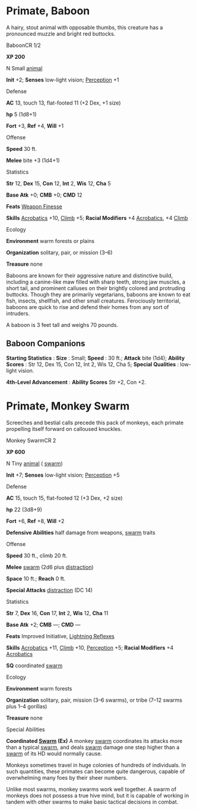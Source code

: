 # Primate, Baboon

A hairy, stout animal with opposable thumbs, this creature has a pronounced muzzle and bright red buttocks.

BaboonCR 1/2

**XP 200**

N Small [animal](/pathfinderRPG/prd/monsters/creatureTypes.html#_animal)

**Init** +2; **Senses** low-light vision; [Perception](/pathfinderRPG/prd/additionalMonsters/../skills/perception.html#_perception) +1

Defense

**AC** 13, touch 13, flat-footed 11 (+2 Dex, +1 size)

**hp** 5 (1d8+1)

**Fort** +3, **Ref** +4, **Will** +1

Offense

**Speed** 30 ft.

**Melee** bite +3 (1d4+1)

Statistics

**Str** 12, **Dex** 15, **Con** 12, **Int** 2, **Wis** 12, **Cha** 5

**Base Atk** +0; **CMB** +0; **CMD** 12

**Feats** [Weapon Finesse](/pathfinderRPG/prd/additionalMonsters/../feats.html#_weapon-finesse)

**Skills** [Acrobatics](/pathfinderRPG/prd/additionalMonsters/../skills/acrobatics.html#_acrobatics) +10, [Climb](/pathfinderRPG/prd/additionalMonsters/../skills/climb.html#_climb) +5; **Racial Modifiers** +4 [Acrobatics](/pathfinderRPG/prd/additionalMonsters/../skills/acrobatics.html#_acrobatics), +4 [Climb](/pathfinderRPG/prd/additionalMonsters/../skills/climb.html#_climb)

Ecology

**Environment** warm forests or plains

**Organization** solitary, pair, or mission (3–6)

**Treasure** none

Baboons are known for their aggressive nature and distinctive build, including a canine-like maw filled with sharp teeth, strong jaw muscles, a short tail, and prominent calluses on their brightly colored and protruding buttocks. Though they are primarily vegetarians, baboons are known to eat fish, insects, shellfish, and other small creatures. Ferociously territorial, baboons are quick to rise and defend their homes from any sort of intruders.

A baboon is 3 feet tall and weighs 70 pounds.

## Baboon Companions

**Starting Statistics** : **Size** : Small; **Speed** : 30 ft.; **Attack** bite (1d4); **Ability Scores** : Str 12, Dex 15, Con 12, Int 2, Wis 12, Cha 5; **Special Qualities** : low-light vision.

**4th-Level Advancement** : **Ability Scores** Str +2, Con +2.

# Primate, Monkey Swarm

Screeches and bestial calls precede this pack of monkeys, each primate propelling itself forward on calloused knuckles.

Monkey SwarmCR 2

**XP 600**

N Tiny [animal](/pathfinderRPG/prd/monsters/creatureTypes.html#_animal) ( [swarm](/pathfinderRPG/prd/monsters/creatureTypes.html#_swarm-subtype))

**Init** +7; **Senses** low-light vision; [Perception](/pathfinderRPG/prd/additionalMonsters/../skills/perception.html#_perception) +5

Defense

**AC** 15, touch 15, flat-footed 12 (+3 Dex, +2 size)

**hp** 22 (3d8+9)

**Fort** +6, **Ref** +8, **Will** +2

**Defensive Abilities** half damage from weapons, [swarm](/pathfinderRPG/prd/monsters/creatureTypes.html#_swarm-subtype) traits

Offense

**Speed** 30 ft., climb 20 ft.

**Melee** [swarm](/pathfinderRPG/prd/monsters/creatureTypes.html#_swarm-subtype) (2d6 plus [distraction](/pathfinderRPG/prd/monsters/universalMonsterRules.html#_distraction))

**Space** 10 ft.; **Reach** 0 ft.

**Special Attacks** [distraction](/pathfinderRPG/prd/monsters/universalMonsterRules.html#_distraction) (DC 14)

Statistics

**Str** 7, **Dex** 16, **Con** 17, **Int** 2, **Wis** 12, **Cha** 11

**Base Atk** +2; **CMB** —; **CMD** —

**Feats** Improved Initiative, [Lightning Reflexes](/pathfinderRPG/prd/additionalMonsters/../feats.html#_lightning-reflexes)

**Skills** [Acrobatics](/pathfinderRPG/prd/additionalMonsters/../skills/acrobatics.html#_acrobatics) +11, [Climb](/pathfinderRPG/prd/additionalMonsters/../skills/climb.html#_climb) +10, [Perception](/pathfinderRPG/prd/additionalMonsters/../skills/perception.html#_perception) +5; **Racial Modifiers** +4 [Acrobatics](/pathfinderRPG/prd/additionalMonsters/../skills/acrobatics.html#_acrobatics)

**SQ** coordinated [swarm](/pathfinderRPG/prd/monsters/creatureTypes.html#_swarm-subtype)

Ecology

**Environment** warm forests

**Organization** solitary, pair, mission (3–6 swarms), or tribe (7–12 swarms plus 1–4 gorillas)

**Treasure** none

Special Abilities

**Coordinated [Swarm](/pathfinderRPG/prd/monsters/creatureTypes.html#_swarm-subtype) (Ex)** A monkey [swarm](/pathfinderRPG/prd/monsters/creatureTypes.html#_swarm-subtype) coordinates its attacks more than a typical [swarm](/pathfinderRPG/prd/monsters/creatureTypes.html#_swarm-subtype), and deals [swarm](/pathfinderRPG/prd/monsters/creatureTypes.html#_swarm-subtype) damage one step higher than a [swarm](/pathfinderRPG/prd/monsters/creatureTypes.html#_swarm-subtype) of its HD would normally cause.

Monkeys sometimes travel in huge colonies of hundreds of individuals. In such quantities, these primates can become quite dangerous, capable of overwhelming many foes by their sheer numbers.

Unlike most swarms, monkey swarms work well together. A swarm of monkeys does not possess a true hive mind, but it is capable of working in tandem with other swarms to make basic tactical decisions in combat.

